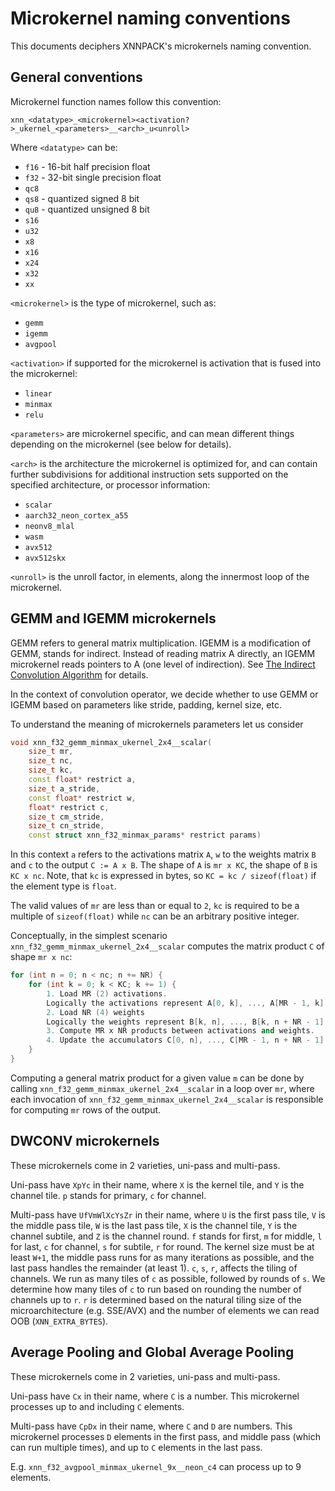 # Microkernel naming conventions

This documents deciphers XNNPACK's microkernels naming convention.

## General conventions

Microkernel function names follow this convention:

`xnn_<datatype>_<microkernel><activation?>_ukernel_<parameters>__<arch>_u<unroll>`

Where `<datatype>` can be:

-   `f16` - 16-bit half precision float
-   `f32` - 32-bit single precision float
-   `qc8`
-   `qs8` - quantized signed 8 bit
-   `qu8` - quantized unsigned 8 bit
-   `s16`
-   `u32`
-   `x8`
-   `x16`
-   `x24`
-   `x32`
-   `xx`

`<microkernel>` is the type of microkernel, such as:

-   `gemm`
-   `igemm`
-   `avgpool`

`<activation>` if supported for the microkernel is activation that is fused into
the microkernel:

-   `linear`
-   `minmax`
-   `relu`

`<parameters>` are microkernel specific, and can mean different things depending
on the microkernel (see below for details).

`<arch>` is the architecture the microkernel is optimized for, and can contain
further subdivisions for additional instruction sets supported on the specified
architecture, or processor information:

-   `scalar`
-   `aarch32_neon_cortex_a55`
-   `neonv8_mlal`
-   `wasm`
-   `avx512`
-   `avx512skx`

`<unroll>` is the unroll factor, in elements, along the innermost loop of the
microkernel.

## GEMM and IGEMM microkernels

GEMM refers to general matrix multiplication. IGEMM is a modification of GEMM,
stands for indirect. Instead of reading matrix A directly, an IGEMM microkernel
reads pointers to A (one level of indirection). See
[The Indirect Convolution Algorithm](https://arxiv.org/abs/1907.02129) for
details.

In the context of convolution operator, we decide whether to use GEMM or IGEMM
based on parameters like stride, padding, kernel size, etc.

To understand the meaning of microkernels parameters let us consider

```cpp
void xnn_f32_gemm_minmax_ukernel_2x4__scalar(
    size_t mr,
    size_t nc,
    size_t kc,
    const float* restrict a,
    size_t a_stride,
    const float* restrict w,
    float* restrict c,
    size_t cm_stride,
    size_t cn_stride,
    const struct xnn_f32_minmax_params* restrict params)
```

In this context `a` refers to the activations matrix `A`,
`w` to the weights matrix `B` and `c` to the output `C := A x B`.
The shape of `A` is `mr x KC`,
the shape of `B` is `KC x nc`.
Note, that `kc` is expressed in bytes, so `KC = kc / sizeof(float)`
if the element type is `float`.

The valid values of `mr` are less than or equal to `2`,
`kc` is required to be a multiple of `sizeof(float)` while
`nc` can be an arbitrary positive integer.

Conceptually, in the simplest scenario
`xnn_f32_gemm_minmax_ukernel_2x4__scalar` computes the matrix product `C`
of shape `mr x nc`:

```cpp
for (int n = 0; n < nc; n += NR) {
    for (int k = 0; k < KC; k += 1) {
        1. Load MR (2) activations.
        Logically the activations represent A[0, k], ..., A[MR - 1, k].
        2. Load NR (4) weights
        Logically the weights represent B[k, n], ..., B[k, n + NR - 1].
        3. Compute MR x NR products between activations and weights.
        4. Update the accumulators C[0, n], ..., C[MR - 1, n + NR - 1].
    }
}
```
Computing a general matrix product for a given value `m` can be done by
calling `xnn_f32_gemm_minmax_ukernel_2x4__scalar` in a loop over `mr`,
where each invocation of `xnn_f32_gemm_minmax_ukernel_2x4__scalar`
is responsible for computing `mr` rows of the output.

## DWCONV microkernels

These microkernels come in 2 varieties, uni-pass and multi-pass.

Uni-pass have `XpYc` in their name, where `X` is the kernel tile, and `Y` is the
channel tile. `p` stands for primary, `c` for channel.

Multi-pass have `UfVmWlXcYsZr` in their name, where `U` is the first pass tile,
`V` is the middle pass tile, `W` is the last pass tile, `X` is the channel tile,
`Y` is the channel subtile, and `Z` is the channel round. `f` stands for first,
`m` for middle, `l` for last, `c` for channel, `s` for subtile, `r` for round.
The kernel size must be at least `W+1`, the middle pass runs for as many
iterations as possible, and the last pass handles the remainder (at least 1).
`c`, `s`, `r`, affects the tiling of channels. We run as many tiles of `c` as
possible, followed by rounds of `s`. We determine how many tiles of `c` to run
based on rounding the number of channels up to `r`. `r` is determined based on
the natural tiling size of the microarchitecture (e.g. SSE/AVX) and the number
of elements we can read OOB (`XNN_EXTRA_BYTES`).

## Average Pooling and Global Average Pooling

These microkernels come in 2 varieties, uni-pass and multi-pass.

Uni-pass have `Cx` in their name, where `C` is a number. This microkernel
processes up to and including `C` elements.

Multi-pass have `CpDx` in their name, where `C` and `D` are numbers. This
microkernel processes `D` elements in the first pass, and middle pass (which can
run multiple times), and up to `C` elements in the last pass.

E.g. `xnn_f32_avgpool_minmax_ukernel_9x__neon_c4` can process up to 9 elements.

